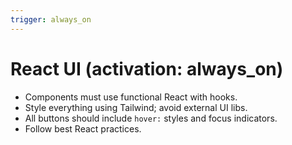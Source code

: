 ```yaml
---
trigger: always_on
---
```


# React UI (activation: always_on)

- Components must use functional React with hooks.
- Style everything using Tailwind; avoid external UI libs.
- All buttons should include `hover:` styles and focus indicators.
- Follow best React practices.
